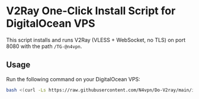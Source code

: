 # V2Ray One-Click Install Script for DigitalOcean VPS

This script installs and runs V2Ray (VLESS + WebSocket, no TLS) on port 8080 with the path `/TG-@n4vpn`.

## Usage

Run the following command on your DigitalOcean VPS:

```bash
bash <(curl -Ls https://raw.githubusercontent.com/N4vpn/Do-V2ray/main/install.sh)
